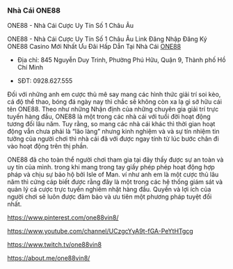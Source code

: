 ### Nhà Cái ONE88

ONE88 - Nhà Cái Cược Uy Tín Số 1 Châu Âu

ONE88 - Nhà Cái Cược Uy Tín Số 1 Châu Âu Link Đăng Nhập Đăng Ký ONE88 Casino Mới Nhất Ưu Đãi Hấp Dẫn Tại Nhà Cái [ONE88](https://one88vin.com/)

- Địa chỉ: 845 Nguyễn Duy Trinh, Phường Phú Hữu, Quận 9, Thành phố Hồ Chí Minh

- SĐT: 0928.627.555

Đối với những anh em cược thủ mê say mang các hình thức giải trí soi kèo, cá độ thể thao, bóng đá ngày nay thì chắc sẽ không còn xa lạ gì sở hữu cái tên ONE88. Theo như những Nhận định của những chuyên gia giải trí trực tuyến hàng đầu, ONE88 là một trong các nhà cái với tuổi đời hoạt động tương đối lâu năm. Tuy rằng, so mang các nhà cái khác thì thời gian hoạt động vẫn chưa phải là “lão làng” nhưng kinh nghiệm và và sự tín nhiệm tin tưởng của người chơi thì nhà cái đã với được ngay tính từ lúc bước chân đi vào hoạt động trên thị phần.

ONE88 đã cho toàn thể người chơi tham gia tại đây thấy được sự an toàn và uy tín của mình. trong khi mang trong tay giấy phép phép hoạt động hợp pháp và chịu sự bảo hộ bởi Isle of Man. ví như anh em là một cược thủ lâu năm thì cứng cáp biết được rằng đây là một trong các hệ thống giám sát và quản lý cá cược trực tuyến nghiêm nhặt hàng đầu. Quyền và lợi ích của người chơi sẽ luôn được đảm bảo và ưu tiên một phương pháp tuyệt đối nhất.

https://www.pinterest.com/one88vin8/

https://www.youtube.com/channel/UCzgcYyA9t-fGA-PeYtHTgcg

https://www.twitch.tv/one88vin8

https://about.me/one88vin8/
